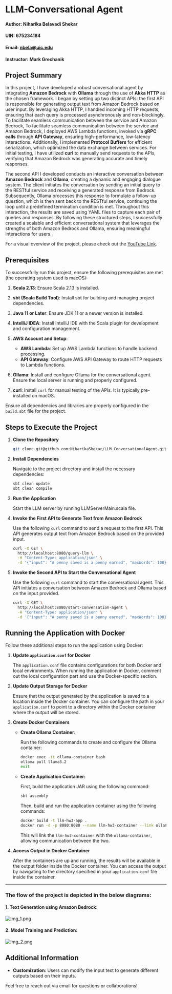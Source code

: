 # LLM-Conversational Agent
#### Author: Niharika Belavadi Shekar
#### UIN: 675234184
#### Email: nbela@uic.edu
#### Instructor: Mark Grechanik

## Project Summary
In this project, I have developed a robust conversational agent by integrating **Amazon Bedrock** with **Ollama** through the use of **Akka HTTP** as the chosen framework. I began by setting up two distinct APIs: the first API is responsible for generating output text from Amazon Bedrock based on user input. By leveraging Akka HTTP, I handled incoming HTTP requests, ensuring that each query is processed asynchronously and non-blockingly. To facilitate seamless communication between the service and Amazon Bedrock, To facilitate seamless communication between the service and Amazon Bedrock, I deployed AWS Lambda functions, invoked via **gRPC calls** through **API Gateway**, ensuring high-performance, low-latency interactions. Additionally, I implemented **Protocol Buffers** for efficient serialization, which optimized the data exchange between services. For initial testing, I have utilized **curl** to manually send requests to the APIs, verifying that Amazon Bedrock was generating accurate and timely responses.

The second API I developed conducts an interactive conversation between **Amazon Bedrock** and **Ollama**, creating a dynamic and engaging dialogue system. The client initiates the conversation by sending an initial query to the RESTful service and receiving a generated response from Bedrock. Subsequently, Ollama processes this response to formulate a follow-up question, which is then sent back to the RESTful service, continuing the loop until a predefined termination condition is met. Throughout this interaction, the results are saved using YAML files to capture each pair of queries and responses. By following these structured steps, I successfully created a scalable and efficient conversational system that leverages the strengths of both Amazon Bedrock and Ollama, ensuring meaningful interactions for users.

For a visual overview of the project, please check out the [YouTube Link](https://youtu.be/o4kjQ91r0mM).

## Prerequisites

To successfully run this project, ensure the following prerequisites are met (the operating system used is macOS):

1. **Scala 2.13**: Ensure Scala 2.13 is installed.

2. **sbt (Scala Build Tool)**: Install sbt for building and managing project dependencies.

3. **Java 11 or Later**: Ensure JDK 11 or a newer version is installed. 

4. **IntelliJ IDEA**: Install IntelliJ IDE with the Scala plugin for development and configuration management.

5. **AWS Account and Setup**:
    - **AWS Lambda**: Set up AWS Lambda functions to handle backend processing.
    - **API Gateway**: Configure AWS API Gateway to route HTTP requests to Lambda functions.

6. **Ollama**: Install and configure Ollama for the conversational agent. Ensure the local server is running and properly configured.
7. **curl**: Install `curl` for manual testing of the APIs. It is typically pre-installed on macOS.

Ensure all dependencies and libraries are properly configured in the `build.sbt` file for the project.

## Steps to Execute the Project

1. **Clone the Repository**
   
   ```bash
   git clone git@github.com:NiharikaShekar/LLM_ConversationalAgent.git
   ```

2. **Install Dependencies**

   Navigate to the project directory and install the necessary dependencies:

   ```bash
   sbt clean update
   sbt clean compile
   ```

3. **Run the Application**

   Start the LLM server by running LLMServerMain.scala file.
   
4. **Invoke the First API to Generate Text from Amazon Bedrock**

   Use the following `curl` command to send a request to the first API. This API generates output text from Amazon Bedrock based on the provided input.

   ```bash
   curl -X GET \
     http://localhost:8080/query-llm \
     -H "Content-Type: application/json" \
     -d '{"input": "A penny saved is a penny earned", "maxWords": 100}'
   ```

5. **Invoke the Second API to Start the Conversational Agent**

   Use the following `curl` command to start the conversational agent. This API initiates a conversation between Amazon Bedrock and Ollama based on the input provided.

   ```bash
   curl -X GET \
     http://localhost:8080/start-conversation-agent \
     -H "Content-Type: application/json" \
     -d '{"input": "A penny saved is a penny earned", "maxWords": 100}'
   ```

## Running the Application with Docker

Follow these additional steps to run the application using Docker:

1. **Update `application.conf` for Docker**

   The `application.conf` file contains configurations for both Docker and local environments. When running the application in Docker, comment out the local configuration part and use the Docker-specific section.


2. **Update Output Storage for Docker**

   Ensure that the output generated by the application is saved to a location inside the Docker container. You can configure the path in your `application.conf` to point to a directory within the Docker container where the output will be stored.


3. **Create Docker Containers**

   - **Create Ollama Container:**

     Run the following commands to create and configure the Ollama container:

     ```bash
     docker exec -it ollama-container bash
     ollama pull llama3.2
     exit
     ```

   - **Create Application Container:**

     First, build the application JAR using the following command:

     ```bash
     sbt assembly
     ```

     Then, build and run the application container using the following commands:

     ```bash
     docker build -t llm-hw3-app .
     docker run -d -p 8080:8080 --name llm-hw3-container --link ollama-container llm-hw3-app
     ```

     This will link the `llm-hw3-container` with the `ollama-container`, allowing communication between the two.


4. **Access Output in Docker Container**

   After the containers are up and running, the results will be available in the output folder inside the Docker container. You can access the output by navigating to the directory specified in your `application.conf` file inside the container.

---

### The flow of the project is depicted in the below diagrams:
#### 1. Text Generation using Amazon Bedrock:
![img_1.png](img_1.png)
#### 2. Model Training and Prediction:
![img_2.png](img_2.png)
## Additional Information
- **Customization**: Users can modify the input text to generate different outputs based on their inputs.


Feel free to reach out via email for questions or collaborations!